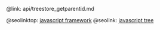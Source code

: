 @link: api/treestore_getparentid.md

@seolinktop: [javascript framework](https://webix.com)
@seolink: [javascript tree](https://webix.com/widget/tree/)